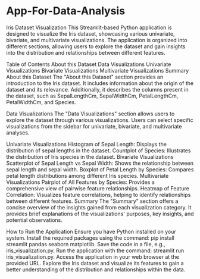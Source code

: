 # App-For-Data-Analysis

Iris Dataset Visualization
This Streamlit-based Python application is designed to visualize the Iris dataset, showcasing various univariate, bivariate, and multivariate visualizations. The application is organized into different sections, allowing users to explore the dataset and gain insights into the distribution and relationships between different features.

Table of Contents
About this Dataset
Data Visualizations
Univariate Visualizations
Bivariate Visualizations
Multivariate Visualizations
Summary
About this Dataset
The "About this Dataset" section provides an introduction to the Iris dataset. It includes information about the origin of the dataset and its relevance. Additionally, it describes the columns present in the dataset, such as SepalLengthCm, SepalWidthCm, PetalLengthCm, PetalWidthCm, and Species.

Data Visualizations
The "Data Visualizations" section allows users to explore the dataset through various visualizations. Users can select specific visualizations from the sidebar for univariate, bivariate, and multivariate analyses.

Univariate Visualizations
Histogram of Sepal Length: Displays the distribution of sepal lengths in the dataset.
Countplot of Species: Illustrates the distribution of Iris species in the dataset.
Bivariate Visualizations
Scatterplot of Sepal Length vs Sepal Width: Shows the relationship between sepal length and sepal width.
Boxplot of Petal Length by Species: Compares petal length distributions among different Iris species.
Multivariate Visualizations
Pairplot of All Features by Species: Provides a comprehensive view of pairwise feature relationships.
Heatmap of Feature Correlation: Visualizes feature correlations, helping to identify relationships between different features.
Summary
The "Summary" section offers a concise overview of the insights gained from each visualization category. It provides brief explanations of the visualizations' purposes, key insights, and potential observations.

How to Run the Application
Ensure you have Python installed on your system.
Install the required packages using the command: pip install streamlit pandas seaborn matplotlib.
Save the code in a file, e.g., iris_visualization.py.
Run the application with the command: streamlit run iris_visualization.py.
Access the application in your web browser at the provided URL.
Explore the Iris dataset and visualize its features to gain a better understanding of the distribution and relationships within the data.
